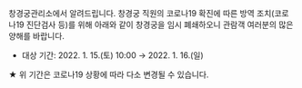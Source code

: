 창경궁관리소에서 알려드립니다.
창경궁 직원의 코로나19 확진에 따른 방역 조치(코로나19 진단검사 등)를 위해 아래와 같이 창경궁을 임시 폐쇄하오니 관람객 여러분의 많은 양해를 바랍니다.

- 대상 기간: 2022. 1. 15.(토) 10:00 → 2022. 1. 16.(일)

★ 위 기간은 코로나19 상황에 따라 다소 변경될 수 있습니다.